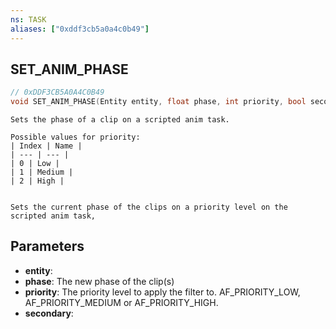 ```yaml
---
ns: TASK
aliases: ["0xddf3cb5a0a4c0b49"]
---
```

## SET_ANIM_PHASE

```c
// 0xDDF3CB5A0A4C0B49
void SET_ANIM_PHASE(Entity entity, float phase, int priority, bool secondary);
```

```
Sets the phase of a clip on a scripted anim task.

Possible values for priority:
| Index | Name |
| --- | --- |
| 0 | Low |
| 1 | Medium |
| 2 | High |


Sets the current phase of the clips on a priority level on the scripted anim task,
```

## Parameters
* **entity**: 
* **phase**: The new phase of the clip(s)
* **priority**: The priority level to apply the filter to. AF_PRIORITY_LOW, AF_PRIORITY_MEDIUM or AF_PRIORITY_HIGH.
* **secondary**: 
